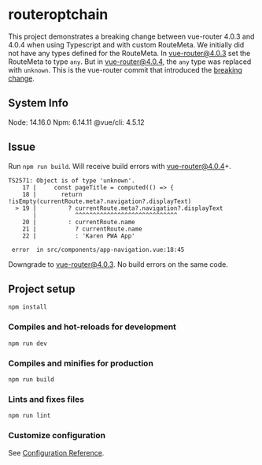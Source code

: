 # routeroptchain

This project demonstrates a breaking change between vue-router 4.0.3 and 4.0.4 when using Typescript and with custom RouteMeta. We initially did not have any types defined for the RouteMeta. In vue-router@4.0.3 set the RouteMeta to type `any`. But in vue-router@4.0.4, the `any` type was replaced with `unknown`. This is the vue-router commit that introduced the [breaking change](https://github.com/vuejs/vue-router-next/commit/eef0472e3589ed0a6df0528a7b96f1d7bf316843).

## System Info
Node: 14.16.0
Npm: 6.14.11
@vue/cli: 4.5.12

## Issue
Run `npm run build`. Will receive build errors with vue-router@4.0.4+.
```
TS2571: Object is of type 'unknown'.
    17 |     const pageTitle = computed(() => {
    18 |       return !isEmpty(currentRoute.meta?.navigation?.displayText)
  > 19 |         ? currentRoute.meta?.navigation?.displayText
       |           ^^^^^^^^^^^^^^^^^^^^^^^^^^^^^
    20 |         : currentRoute.name
    21 |           ? currentRoute.name
    22 |           : 'Karen PWA App'

 error  in src/components/app-navigation.vue:18:45
```

Downgrade to vue-router@4.0.3. No build errors on the same code.

## Project setup
```
npm install
```

### Compiles and hot-reloads for development
```
npm run dev
```

### Compiles and minifies for production
```
npm run build
```

### Lints and fixes files
```
npm run lint
```

### Customize configuration
See [Configuration Reference](https://cli.vuejs.org/config/).
